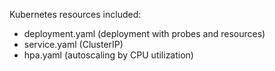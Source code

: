 Kubernetes resources included:
- deployment.yaml (deployment with probes and resources)
- service.yaml (ClusterIP)
- hpa.yaml (autoscaling by CPU utilization)
